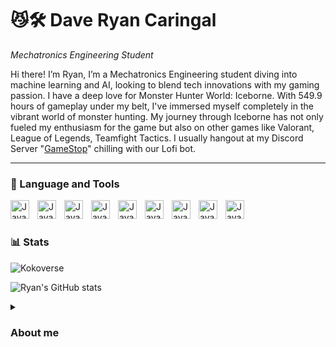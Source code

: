 



# 😼🛠️ Dave Ryan Caringal

*Mechatronics Engineering Student*

Hi there! I’m Ryan, I’m a Mechatronics Engineering student diving into machine learning and AI, looking to blend tech innovations with my gaming passion. I have a deep love for Monster Hunter World: Iceborne. With 549.9 hours of gameplay under my belt, I've immersed myself completely in the vibrant world of monster hunting. My journey through Iceborne has not only fueled my enthusiasm for the game but also on other games like Valorant, League of Legends, Teamfight Tactics. I usually hangout at my Discord Server "[GameStop](https://discord.gg/qAuWZJZqae)" chilling with our Lofi bot.

---
### 🧰 Language and Tools
<img align="left" alt="Java" width="30px" style="padding-right:10;" src="https://cdn.jsdelivr.net/gh/devicons/devicon@latest/icons/aftereffects/aftereffects-original.svg"/>
<img align="left" alt="Java" width="30px" style="padding-right:10;" src="https://cdn.jsdelivr.net/gh/devicons/devicon@latest/icons/photoshop/photoshop-original.svg"/>
<img align="left" alt="Java" width="30px" style="padding-right:10;" src="https://cdn.jsdelivr.net/gh/devicons/devicon@latest/icons/premierepro/premierepro-original.svg"/>
<img align="left" alt="Java" width="30px" style="padding-right:10;" src="https://cdn.jsdelivr.net/gh/devicons/devicon@latest/icons/arduino/arduino-original.svg"/>
<img align="left" alt="Java" width="30px" style="padding-right:10;" src="https://cdn.jsdelivr.net/gh/devicons/devicon@latest/icons/cplusplus/cplusplus-original.svg"/>
<img align="left" alt="Java" width="30px" style="padding-right:10;" src="https://cdn.jsdelivr.net/gh/devicons/devicon@latest/icons/matlab/matlab-original.svg"/>
<img align="left" alt="Java" width="30px" style="padding-right:10;" src="https://cdn.jsdelivr.net/gh/devicons/devicon@latest/icons/pycharm/pycharm-original.svg"/>
<img align="left" alt="Java" width="30px" style="padding-right:10;" src="https://cdn.jsdelivr.net/gh/devicons/devicon@latest/icons/python/python-original.svg"/>
<img align="left" alt="Java" width="30px" style="padding-right:10;" src="https://cdn.jsdelivr.net/gh/devicons/devicon@latest/icons/spyder/spyder-original.svg"/>


<br />

#
### 📊 Stats
<p align="left"> <img src="https://komarev.com/ghpvc/?username=Kokoverse&label=Profile%20views&color=0e75b6&style=flat" alt="Kokoverse"/> </p>

![Ryan's GitHub stats](https://github-readme-stats.vercel.app/api?username=DRyanCe&show_icons=true&theme=gruvbox)
<details>
  <summary><h3> About me </h3></summary>
    Hee hee 🕺
<!---
Kokoverse/Kokoverse is a ✨ special ✨ repository because its `README.md` (this file) appears on your GitHub profile.
You can click the Preview link to take a look at your changes.
--->
